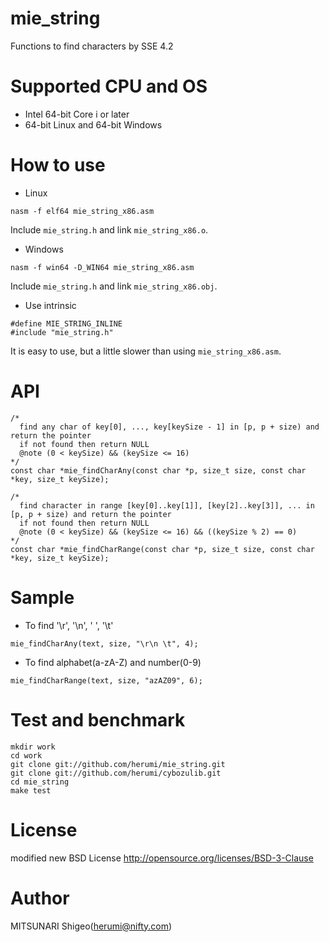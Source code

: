 # mie_string

Functions to find characters by SSE 4.2

# Supported CPU and OS

* Intel 64-bit Core i or later
* 64-bit Linux and 64-bit Windows

# How to use

* Linux
```
nasm -f elf64 mie_string_x86.asm
```
Include `mie_string.h` and link `mie_string_x86.o`.

* Windows
```
nasm -f win64 -D_WIN64 mie_string_x86.asm
```
Include `mie_string.h` and link `mie_string_x86.obj`.

* Use intrinsic
```
#define MIE_STRING_INLINE
#include "mie_string.h"
```
It is easy to use, but a little slower than using `mie_string_x86.asm`.


# API

```
/*
  find any char of key[0], ..., key[keySize - 1] in [p, p + size) and return the pointer
  if not found then return NULL
  @note (0 < keySize) && (keySize <= 16)
*/
const char *mie_findCharAny(const char *p, size_t size, const char *key, size_t keySize);
```

```
/*
  find character in range [key[0]..key[1]], [key[2]..key[3]], ... in [p, p + size) and return the pointer
  if not found then return NULL
  @note (0 < keySize) && (keySize <= 16) && ((keySize % 2) == 0)
*/
const char *mie_findCharRange(const char *p, size_t size, const char *key, size_t keySize);
```

# Sample

* To find '\r', '\n', ' ', '\t'
```
mie_findCharAny(text, size, "\r\n \t", 4);
```

* To find alphabet(a-zA-Z) and number(0-9)
```
mie_findCharRange(text, size, "azAZ09", 6);
```

# Test and benchmark

```
mkdir work
cd work
git clone git://github.com/herumi/mie_string.git
git clone git://github.com/herumi/cybozulib.git
cd mie_string
make test
```

# License

modified new BSD License
http://opensource.org/licenses/BSD-3-Clause

# Author

MITSUNARI Shigeo(herumi@nifty.com)
